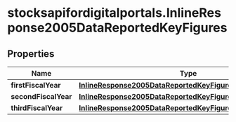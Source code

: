 # stocksapifordigitalportals.InlineResponse2005DataReportedKeyFigures

## Properties

Name | Type | Description | Notes
------------ | ------------- | ------------- | -------------
**firstFiscalYear** | [**InlineResponse2005DataReportedKeyFiguresFirstFiscalYear**](InlineResponse2005DataReportedKeyFiguresFirstFiscalYear.md) |  | [optional] 
**secondFiscalYear** | [**InlineResponse2005DataReportedKeyFiguresSecondFiscalYear**](InlineResponse2005DataReportedKeyFiguresSecondFiscalYear.md) |  | [optional] 
**thirdFiscalYear** | [**InlineResponse2005DataReportedKeyFiguresThirdFiscalYear**](InlineResponse2005DataReportedKeyFiguresThirdFiscalYear.md) |  | [optional] 


